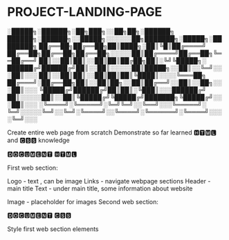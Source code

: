 # PROJECT-LANDING-PAGE

░█████╗░██████╗░██╗███╗░░██╗██╗░██████╗  ██████╗░██████╗░░█████╗░░░░░░██╗███████╗░█████╗░████████╗
██╔══██╗██╔══██╗██║████╗░██║╚█║██╔════╝  ██╔══██╗██╔══██╗██╔══██╗░░░░░██║██╔════╝██╔══██╗╚══██╔══╝
██║░░██║██║░░██║██║██╔██╗██║░╚╝╚█████╗░  ██████╔╝██████╔╝██║░░██║░░░░░██║█████╗░░██║░░╚═╝░░░██║░░░
██║░░██║██║░░██║██║██║╚████║░░░░╚═══██╗  ██╔═══╝░██╔══██╗██║░░██║██╗░░██║██╔══╝░░██║░░██╗░░░██║░░░
╚█████╔╝██████╔╝██║██║░╚███║░░░██████╔╝  ██║░░░░░██║░░██║╚█████╔╝╚█████╔╝███████╗╚█████╔╝░░░██║░░░
░╚════╝░╚═════╝░╚═╝╚═╝░░╚══╝░░░╚═════╝░  ╚═╝░░░░░╚═╝░░╚═╝░╚════╝░░╚════╝░╚══════╝░╚════╝░░░░╚═╝░░░

Create entire web page from scratch 
Demonstrate so far learned 🅷🆃🅼🅻 and 🅲🆂🆂 knowledge

🅳🅾🅲🆄🅼🅴🅽🆃 🅷🆃🅼🅻

First web section: 

Logo - text , can be image
Links - navigate webpage sections
Header - main title
Text - under main title, some information about website

Image - placeholder for images
Second web section:

🅳🅾🅲🆄🅼🅴🅽🆃 🅲🆂🆂

Style first web section elements
